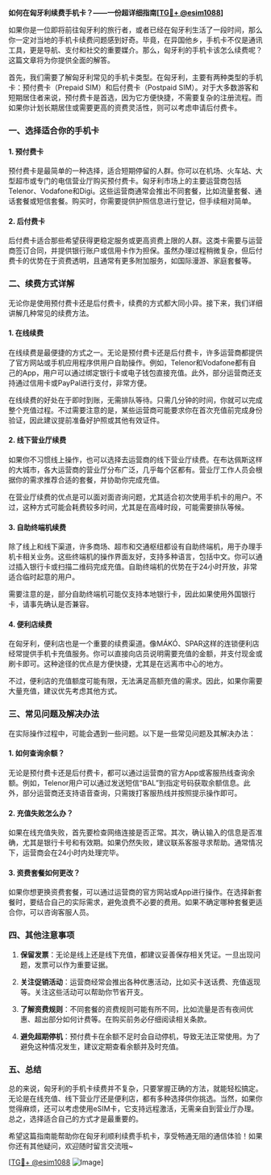 **如何在匈牙利续费手机卡？——一份超详细指南[[TG💪+ @esim1088](https://t.me/s/esim1088)]**

如果你是一位即将前往匈牙利的旅行者，或者已经在匈牙利生活了一段时间，那么你一定对当地的手机卡续费问题感到好奇。毕竟，在异国他乡，手机卡不仅是通讯工具，更是导航、支付和社交的重要媒介。那么，匈牙利的手机卡该怎么续费呢？这篇文章将为你提供全面的解答。

首先，我们需要了解匈牙利常见的手机卡类型。在匈牙利，主要有两种类型的手机卡：预付费卡（Prepaid SIM）和后付费卡（Postpaid SIM）。对于大多数游客和短期居住者来说，预付费卡是首选，因为它方便快捷，不需要复杂的注册流程。而如果你计划长期居住或需要更高的资费灵活性，则可以考虑申请后付费卡。

### **一、选择适合你的手机卡**

#### **1. 预付费卡**
预付费卡是最简单的一种选择，适合短期停留的人群。你可以在机场、火车站、大型超市或专门的电信营业厅购买预付费卡。匈牙利市场上的主要运营商包括Telenor、Vodafone和Digi。这些运营商通常会推出不同套餐，比如流量套餐、通话套餐或短信套餐。购买时，你需要提供护照信息进行登记，但手续相对简单。

#### **2. 后付费卡**
后付费卡适合那些希望获得更稳定服务或更高资费上限的人群。这类卡需要与运营商签订合同，并提供银行账户或信用卡作为担保。虽然办理过程稍微复杂，但后付费卡的优势在于资费透明，且通常有更多附加服务，如国际漫游、家庭套餐等。

### **二、续费方式详解**

无论你是使用预付费卡还是后付费卡，续费的方式都大同小异。接下来，我们详细讲解几种常见的续费方法。

#### **1. 在线续费**
在线续费是最便捷的方式之一。无论是预付费卡还是后付费卡，许多运营商都提供了官方网站或手机应用程序供用户自助操作。例如，Telenor和Vodafone都有自己的App，用户可以通过绑定银行卡或电子钱包直接充值。此外，部分运营商还支持通过信用卡或PayPal进行支付，非常方便。

在线续费的好处在于即时到账，无需排队等待。只需几分钟的时间，你就可以完成整个充值过程。不过需要注意的是，某些运营商可能要求你在首次充值前完成身份验证，因此建议提前准备好护照或其他有效证件。

#### **2. 线下营业厅续费**
如果你不习惯线上操作，也可以选择去运营商的线下营业厅续费。在布达佩斯这样的大城市，各大运营商的营业厅分布广泛，几乎每个区都有。营业厅工作人员会根据你的需求推荐合适的套餐，并协助你完成充值。

在营业厅续费的优点是可以面对面咨询问题，尤其适合初次使用手机卡的用户。不过，这种方式可能会耗费较多时间，尤其是在高峰时段，可能需要排队等候。

#### **3. 自助终端机续费**
除了线上和线下渠道，许多商场、超市和交通枢纽都设有自助终端机，用于办理手机卡相关业务。这些终端机的操作界面友好，支持多种语言，包括中文。你可以通过插入银行卡或扫描二维码完成充值。自助终端机的优势在于24小时开放，非常适合临时起意的用户。

需要注意的是，部分自助终端机可能仅支持本地银行卡，因此如果使用外国银行卡，请事先确认是否兼容。

#### **4. 便利店续费**
在匈牙利，便利店也是一个重要的续费渠道。像MÁKÓ、SPAR这样的连锁便利店经常提供手机卡充值服务。你可以直接向店员说明需要充值的金额，并支付现金或刷卡即可。这种途径的优点是方便快捷，尤其是在远离市中心的地方。

不过，便利店的充值额度可能有限，无法满足高额充值的需求。因此，如果你需要大量充值，建议优先考虑其他方式。

### **三、常见问题及解决办法**

在实际操作过程中，可能会遇到一些问题。以下是一些常见问题及其解决办法：

#### **1. 如何查询余额？**
无论是预付费卡还是后付费卡，都可以通过运营商的官方App或客服热线查询余额。例如，Telenor用户可以通过发送短信“BAL”到指定号码获取余额信息。此外，部分运营商还支持语音查询，只需拨打客服热线并按照提示操作即可。

#### **2. 充值失败怎么办？**
如果在线充值失败，首先要检查网络连接是否正常。其次，确认输入的信息是否准确，尤其是银行卡号和有效期。如果仍然失败，建议联系客服寻求帮助。通常情况下，运营商会在24小时内处理完毕。

#### **3. 资费套餐如何更改？**
如果你想更换资费套餐，可以通过运营商的官方网站或App进行操作。在选择新套餐时，要结合自己的实际需求，避免浪费不必要的费用。如果不确定哪种套餐更适合你，可以咨询客服人员。

### **四、其他注意事项**

1. **保留发票**：无论是线上还是线下充值，都建议妥善保存相关凭证。一旦出现问题，发票可以作为重要证据。
   
2. **关注促销活动**：运营商经常会推出各种优惠活动，比如买卡送话费、充值返现等。关注这些活动可以帮助你节省开支。

3. **了解资费规则**：不同套餐的资费规则可能有所不同，比如流量是否有夜间优惠、超出部分如何计费等。在购买前务必仔细阅读相关条款。

4. **避免超期停机**：预付费卡在余额不足时会自动停机，导致无法正常使用。为了避免这种情况发生，建议定期查看余额并及时充值。

### **五、总结**

总的来说，匈牙利的手机卡续费并不复杂，只要掌握正确的方法，就能轻松搞定。无论是在线充值、线下营业厅还是便利店，都有多种选择供你挑选。当然，如果你觉得麻烦，还可以考虑使用eSIM卡，它支持远程激活，无需亲自到营业厅办理。总之，选择适合自己的方式才是最重要的。

希望这篇指南能帮助你在匈牙利顺利续费手机卡，享受畅通无阻的通信体验！如果你还有其他疑问，欢迎随时留言交流哦~ 

[[TG💪+ @esim1088](https://t.me/s/esim1088) ![Image](https://i.postimg.cc/4NQfJmqS/Snipaste-2025-05-13-00-14-12.png)]